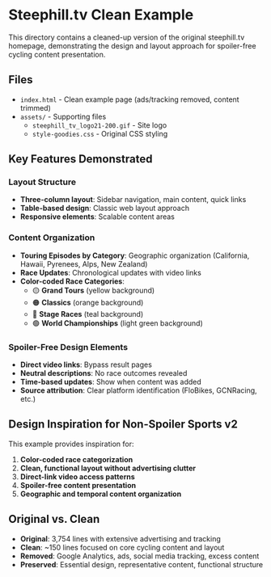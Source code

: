 # Steephill.tv Clean Example

This directory contains a cleaned-up version of the original steephill.tv homepage, demonstrating the design and layout approach for spoiler-free cycling content presentation.

## Files

- `index.html` - Clean example page (ads/tracking removed, content trimmed)
- `assets/` - Supporting files
  - `steephill_tv_logo21-200.gif` - Site logo
  - `style-goodies.css` - Original CSS styling

## Key Features Demonstrated

### Layout Structure
- **Three-column layout**: Sidebar navigation, main content, quick links
- **Table-based design**: Classic web layout approach
- **Responsive elements**: Scalable content areas

### Content Organization
- **Touring Episodes by Category**: Geographic organization (California, Hawaii, Pyrenees, Alps, New Zealand)
- **Race Updates**: Chronological updates with video links
- **Color-coded Race Categories**:
  - 🟡 **Grand Tours** (yellow background)
  - 🟠 **Classics** (orange background)
  - 🔵 **Stage Races** (teal background)
  - 🟢 **World Championships** (light green background)

### Spoiler-Free Design Elements
- **Direct video links**: Bypass result pages
- **Neutral descriptions**: No race outcomes revealed
- **Time-based updates**: Show when content was added
- **Source attribution**: Clear platform identification (FloBikes, GCNRacing, etc.)

## Design Inspiration for Non-Spoiler Sports v2

This example provides inspiration for:
1. **Color-coded race categorization**
2. **Clean, functional layout without advertising clutter**
3. **Direct-link video access patterns**
4. **Spoiler-free content presentation**
5. **Geographic and temporal content organization**

## Original vs. Clean
- **Original**: 3,754 lines with extensive advertising and tracking
- **Clean**: ~150 lines focused on core cycling content and layout
- **Removed**: Google Analytics, ads, social media tracking, excess content
- **Preserved**: Essential design, representative content, functional structure